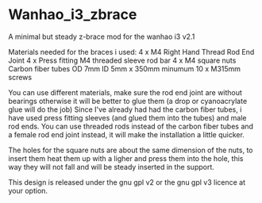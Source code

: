 # Wanhao_i3_zbrace

A minimal but steady z-brace mod for the wanhao i3 v2.1

Materials needed for the braces i used:
4 x M4 Right Hand Thread Rod End Joint
4 x Press fitting M4 threaded sleeve rod bar
4 x M4 square nuts
Carbon fiber tubes  OD 7mm ID 5mm x 350mm minumum
10 x M315mm screws

You can use different materials, make sure the rod end joint are without bearings otherwise it will be better to glue them (a drop or cyanoacrylate glue will do the job) Since I've already had had the carbon fiber tubes, i have used press fitting sleeves (and glued them into the tubes) and male rod ends. You can use threaded rods instead of the carbon fiber tubes and a female rod end joint instead, it will make the installation a little quicker.

The holes for the square nuts are about the same dimension of the nuts, to insert them heat them up with a ligher and press them into the hole, this way they will not fall and will be steady inserted in the support.

This design is released under the gnu gpl v2 or the gnu gpl v3 licence at your option.
